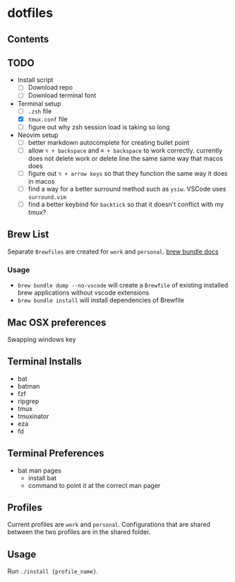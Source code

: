 # dotfiles

## Contents

## TODO

- Install script
  - [ ] Download repo
  - [ ] Download terminal font
- Terminal setup
  - [ ] `.zsh` file
  - [x] `tmux.conf` file
  - [ ] figure out why zsh session load is taking so long
- Neovim setup
  - [ ] better markdown autocomplete for creating bullet point
  - [ ] allow `⌥ + backspace` and `⌘ + backspace` to work correctly. currently does not delete work or delete line the same same way that macos does
  - [ ] figure out `⌥ + arrow keys` so that they function the same way it does in macos
  - [ ] find a way for a better surround method such as `ysiw`. VSCode uses `surround.vim`
  - [ ] find a better keybind for `backtick` so that it doesn't conflict with my tmux?

## Brew List

Separate `Brewfiles` are created for `work` and `personal`.
[brew bundle docs](https://docs.brew.sh/Manpage#bundle-subcommand)

### Usage

- `brew bundle dump --no-vscode` will create a `Brewfile` of existing installed brew applications without vscode extensions
- `brew bundle install` will install dependencies of Brewfile

## Mac OSX preferences

Swapping windows key

## Terminal Installs

- bat
- batman
- fzf
- ripgrep
- tmux
- tmuxinator
- eza
- fd

## Terminal Preferences

- bat man pages
  - install bat
  - command to point it at the correct man pager

## Profiles

Current profiles are `work` and `personal`. Configurations that are shared between the two profiles are in the shared folder.

## Usage

Run `./install {profile_name}`.
